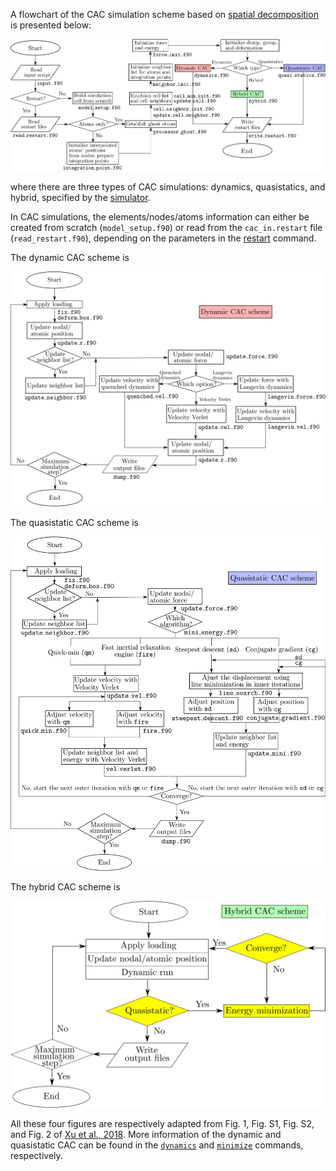 A flowchart of the CAC simulation scheme based on [spatial decomposition](parallel.md) is presented below:

![cac-scheme](fig/main.jpg)

where there are three types of CAC simulations: dynamics, quasistatics, and hybrid, specified by the [simulator](../chapter-5/simulator.md).

In CAC simulations, the elements/nodes/atoms information can either be created from scratch (`model_setup.f90`) or read from the `cac_in.restart` file (`read_restart.f90`), depending on the parameters in the [restart](../chapter-5/restart.md) command.

The dynamic CAC scheme is

![dynamic-scheme](fig/dynamics.jpg)

The quasistatic CAC scheme is

![static-scheme](fig/statics.jpg)

The hybrid CAC scheme is

![static-scheme](fig/hybrid.jpg)

All these four figures are respectively adapted from Fig. 1, Fig. S1, Fig. S2, and Fig. 2 of [Xu et al., 2018](http://dx.doi.org/10.1557/jmr.2018.8). More information of the dynamic and quasistatic CAC can be found in the [`dynamics`](../chapter-5/dynamics.md) and [`minimize`](../chapter-5/minimize.md) commands, respectively.